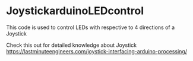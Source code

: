 # JoystickarduinoLEDcontrol
This code is used to control LEDs with respective to 4 directions of a Joystick

Check this out for detailed knowledge about Joystick https://lastminuteengineers.com/joystick-interfacing-arduino-processing/
